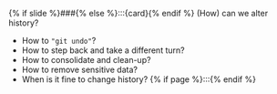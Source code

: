 {% if slide %}###{% else %}:::{card}{% endif %} (How) can we alter history?

- How to `"git undo"`?
- How to step back and take a different turn?
- How to consolidate and clean-up?
- How to remove sensitive data?
- When is it fine to change history?
{% if page %}:::{% endif %}

